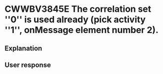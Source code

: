 # CWWBV3845E The correlation set ''0'' is used already (pick activity ''1'', onMessage element number 2).

## Explanation

## User response